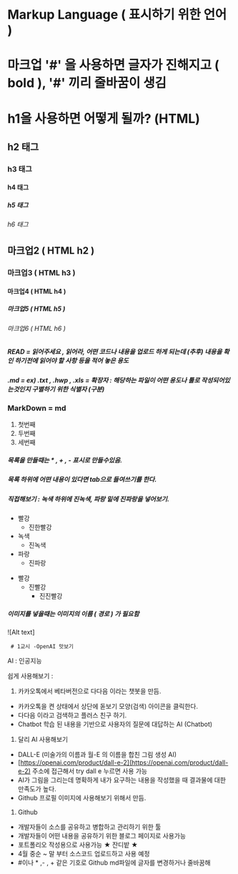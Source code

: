 # Markup Language ( 표시하기 위한 언어 ) 

# 마크업 '#' 을 사용하면 글자가 진해지고 ( bold ), '#' 끼리 줄바꿈이 생김

<h1> h1을 사용하면 어떻게 될까? (HTML) </h1>
<h2> h2 태그 </h2>
<h3> h3 태그 </h3>
<h4> h4 태그 </h4>
<h5> h5 태그 </h5>
<h6> h6 태그 </h6>

## 마크업2 ( HTML h2 )
### 마크업3 ( HTML h3 )
#### 마크업4 ( HTML h4 )
##### 마크업5 ( HTML h5 )
###### 마크업6 ( HTML h6 )

##### READ = 읽어주세요 , 읽어라, 어떤 코드나 내용을 업로드 하게 되는데 (추후) 내용을 확인 하기전에 읽어야 할 사항 등을 적어 놓은 용도
##### .md = ex) .txt , .hwp , .xls = 확장자 : 해당하는 파일이 어떤 용도나 툴로 작성되어있는것인지 구별하기 위한 식별자 (구분)
### MarkDown = md

1. 첫번째 
2. 두번째
3. 세번째


##### 목록을 만들때는 * , + , - 표시로 만들수있음.
##### 목록 하위에 어떤 내용이 있다면 tab으로 들여쓰기를 한다.
##### 직접해보기 : 녹색 하위에 진녹색, 파랑 밑에 진파랑을 넣어보기.
* 빨강
  * 진한빨강
* 녹색
  * 진녹색 
* 파랑
  * 진파랑

+ 빨강
  + 진빨강
     + 진진빨강 

##### 이미지를 넣을때는 이미지의 이름 ( 경로 ) 가 필요함
![Alt text] 
     
     
     
     
     
     
     # 1교시 -OpenAI 맛보기

AI : 인공지능

쉽게 사용해보기 :

1. 카카오톡에서 베타버전으로 다다음 이라는 챗봇을 만듬.
- 카카오톡을 켠 상태에서 상단에 돋보기 모양(검색) 아이콘을 클릭한다.
- 다다음 이라고 검색하고 플러스 친구 하기.
- Chatbot 학습 된 내용을 기반으로 사용자의 질문에 대답하는 AI (Chatbot)
1. 달리 AI 사용해보기
- DALL-E (미술가의 이름과 월-E 의 이름을 합친 그림 생성 AI)
- [https://openai.com/product/dall-e-2](https://openai.com/product/dall-e-2) 주소에 접근해서 try dall e 누르면 사용 가능
- AI가 그림을 그리는데 명확하게 내가 요구하는 내용을 작성했을 때 결과물에 대한 만족도가 높다.
- Github 프로필 이미지에 사용해보기 위해서 만듬.
1. Github
- 개발자들이 소스를 공유하고 병합하고 관리하기 위한 툴
- 개발자들이 어떤 내용을 공유하기 위한 블로그 페이지로 사용가능
- 포트폴리오 작성용으로 사용가능 ★ 잔디밭 ★
- 4월 중순 ~ 말 부터 소스코드 업로드하고 사용 예정
- #이나 * ,- , + 같은 기호로 Github md파일에 글자를 변경하거나 줄바꿈해
   
